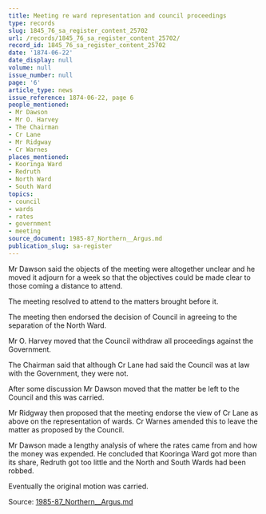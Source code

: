 ```yaml
---
title: Meeting re ward representation and council proceedings
type: records
slug: 1845_76_sa_register_content_25702
url: /records/1845_76_sa_register_content_25702/
record_id: 1845_76_sa_register_content_25702
date: '1874-06-22'
date_display: null
volume: null
issue_number: null
page: '6'
article_type: news
issue_reference: 1874-06-22, page 6
people_mentioned:
- Mr Dawson
- Mr O. Harvey
- The Chairman
- Cr Lane
- Mr Ridgway
- Cr Warnes
places_mentioned:
- Kooringa Ward
- Redruth
- North Ward
- South Ward
topics:
- council
- wards
- rates
- government
- meeting
source_document: 1985-87_Northern__Argus.md
publication_slug: sa-register
---
```


Mr Dawson said the objects of the meeting were altogether unclear and he moved it adjourn for a week so that the objectives could be made clear to those coming a distance to attend.

The meeting resolved to attend to the matters brought before it.

The meeting then endorsed the decision of Council in agreeing to the separation of the North Ward.

Mr O. Harvey moved that the Council withdraw all proceedings against the Government.

The Chairman said that although Cr Lane had said the Council was at law with the Government, they were not.

After some discussion Mr Dawson moved that the matter be left to the Council and this was carried.

Mr Ridgway then proposed that the meeting endorse the view of Cr Lane as above on the representation of wards.  Cr Warnes amended this to leave the matter as proposed by the Council.

Mr Dawson made a lengthy analysis of where the rates came from and how the money was expended.  He concluded that Kooringa Ward got more than its share, Redruth got too little and the North and South Wards had been robbed.

Eventually the original motion was carried.

Source: [1985-87_Northern__Argus.md](/downloads/markdown/1985-87_Northern__Argus.md)
